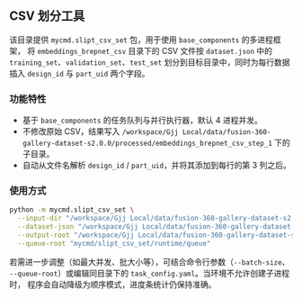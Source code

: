 ## CSV 划分工具

该目录提供 `mycmd.slipt_csv_set` 包，用于使用 `base_components` 的多进程框架，
将 `embeddings_brepnet_csv` 目录下的 CSV 文件按 `dataset.json` 中的
`training_set`、`validation_set`、`test_set` 划分到目标目录中，同时为每行数据
插入 `design_id` 与 `part_uid` 两个字段。

### 功能特性
- 基于 `base_components` 的任务队列与并行执行器，默认 4 进程并发。
- 不修改原始 CSV，结果写入
  `/workspace/Gjj Local/data/fusion-360-gallery-dataset-s2.0.0/processed/embeddings_brepnet_csv_step_1`
  下的子目录。
- 自动从文件名解析 `design_id` / `part_uid`，并将其添加到每行的第 3 列之后。

### 使用方式

```bash
python -m mycmd.slipt_csv_set \
  --input-dir "/workspace/Gjj Local/data/fusion-360-gallery-dataset-s2.0.0/processed/embeddings_brepnet_csv" \
  --dataset-json "/workspace/Gjj Local/data/fusion-360-gallery-dataset-s2.0.0/processed/dataset.json" \
  --output-root "/workspace/Gjj Local/data/fusion-360-gallery-dataset-s2.0.0/processed/embeddings_brepnet_csv_step_1" \
  --queue-root "mycmd/slipt_csv_set/runtime/queue"
```

若需进一步调整（如最大并发、批大小等），可结合命令行参数（`--batch-size`、
`--queue-root`）或编辑同目录下的 `task_config.yaml`。当环境不允许创建子进程时，
程序会自动降级为顺序模式，进度条统计仍保持准确。
